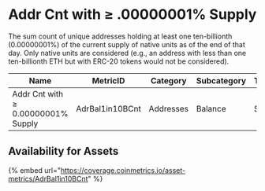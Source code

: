 # Addr Cnt with ≥ .00000001% Supply

The sum count of unique addresses holding at least one ten-billionth (0.00000001%) of the current supply of native units as of the end of that day. Only native units are considered (e.g., an address with less than one ten-billionth ETH but with ERC-20 tokens would not be considered).

| Name                               | MetricID        | Category  | Subcategory | Type | Unit      | Interval |
| ---------------------------------- | --------------- | --------- | ----------- | ---- | --------- | -------- |
| Addr Cnt with ≥ 0.00000001% Supply | AdrBal1in10BCnt | Addresses | Balance     | Sum  | Addresses | 1 day    |

## Availability for Assets

{% embed url="https://coverage.coinmetrics.io/asset-metrics/AdrBal1in10BCnt" %}
